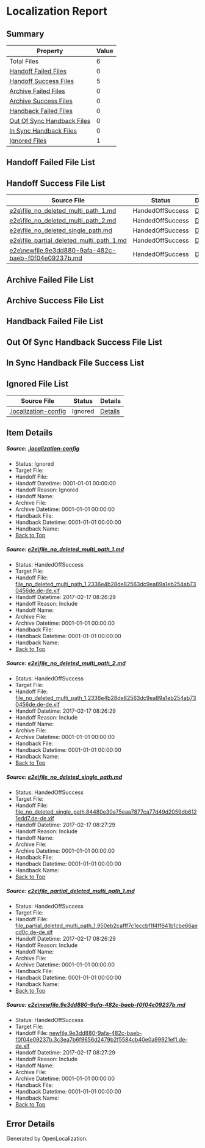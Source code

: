 # <a name='report-top'></a> Localization Report

## Summary
 Property | Value 
 -------- | ----- 
 Total Files | 6
[ Handoff Failed Files ](#handoff-failed-list)| 0
[ Handoff Success Files ](#handoff-success-list)| 5
[ Archive Failed Files ](#archive-failed-list)| 0
[ Archive Success Files ](#archive-success-list)| 0
[ Handback Failed Files ](#handback-failed-list)| 0
[ Out Of Sync Handback Files ](#outofsync-handback-success-list)| 0
[ In Sync Handback Files ](#insync-handback-success-list)| 0
[ Ignored Files ](#ignored-list)| 1

## <a name='handoff-failed-list'></a> Handoff Failed File List

## <a name='handoff-success-list'></a> Handoff Success File List
 Source File | Status | Details 
 ----------- | ------ | ------- 
 [e2e\file_no_deleted_multi_path_1.md](https://github.com/OpenLocalizationTestOrg/ol-test0/blob/d6e766f56f677c2b0e2119e1cfda3f2817df1a4f/e2e/file_no_deleted_multi_path_1.md) | HandedOffSuccess | [Details](#9efb85c86988bb33cda01b464a7b2f0f69e6e21f1)
 [e2e\file_no_deleted_multi_path_2.md](https://github.com/OpenLocalizationTestOrg/ol-test0/blob/169aacf0de6b12cd6e4567dcb2ec462c58e42327/e2e/file_no_deleted_multi_path_2.md) | HandedOffSuccess | [Details](#9efb85c86988bb33cda01b464a7b2f0f69e6e21f2)
 [e2e\file_no_deleted_single_path.md](https://github.com/OpenLocalizationTestOrg/ol-test0/blob/169aacf0de6b12cd6e4567dcb2ec462c58e42327/e2e/file_no_deleted_single_path.md) | HandedOffSuccess | [Details](#1194fbe8d6d29646c1fad1c7d3734593f984ea5a3)
 [e2e\file_partial_deleted_multi_path_1.md](https://github.com/OpenLocalizationTestOrg/ol-test0/blob/d6e766f56f677c2b0e2119e1cfda3f2817df1a4f/e2e/file_partial_deleted_multi_path_1.md) | HandedOffSuccess | [Details](#f3b00623f182dfeac340bf0d954a3f8158cada644)
 [e2e\newfile.9e3dd880-9afa-482c-baeb-f0f04e09237b.md](https://github.com/OpenLocalizationTestOrg/ol-test0/blob/169aacf0de6b12cd6e4567dcb2ec462c58e42327/e2e/newfile.9e3dd880-9afa-482c-baeb-f0f04e09237b.md) | HandedOffSuccess | [Details](#2cb1f169d91ca741afa0a84384b8dbea72a63e985)

## <a name='archive-failed-list'></a> Archive Failed File List

## <a name='archive-success-list'></a> Archive Success File List

## <a name='handback-failed-list'></a> Handback Failed File List

## <a name='outofsync-handback-success-list'></a> Out Of Sync Handback Success File List

## <a name='insync-handback-success-list'></a> In Sync Handback File Success List

## <a name='ignored-list'></a> Ignored File List
 Source File | Status | Details 
 ----------- | ------ | ------- 
 [.localization-config](https://github.com/OpenLocalizationTestOrg/ol-test0/blob/169aacf0de6b12cd6e4567dcb2ec462c58e42327/.localization-config) | Ignored | [Details](#cb0632cf59c1387fc1742bfb9fa3c47f87e2e5c90)

## Item Details
##### <a name='cb0632cf59c1387fc1742bfb9fa3c47f87e2e5c90'></a> Source: [.localization-config](https://github.com/OpenLocalizationTestOrg/ol-test0/blob/169aacf0de6b12cd6e4567dcb2ec462c58e42327/.localization-config)
* Status: Ignored
* Target File: 
* Handoff File: 
* Handoff Datetime: 0001-01-01 00:00:00
* Handoff Reason: Ignored
* Handoff Name: 
* Archive File: 
* Archive Datetime: 0001-01-01 00:00:00
* Handback File: 
* Handback Datetime: 0001-01-01 00:00:00
* Handback Name: 
* [Back to Top](#report-top)

##### <a name='9efb85c86988bb33cda01b464a7b2f0f69e6e21f1'></a> Source: [e2e\file_no_deleted_multi_path_1.md](https://github.com/OpenLocalizationTestOrg/ol-test0/blob/d6e766f56f677c2b0e2119e1cfda3f2817df1a4f/e2e/file_no_deleted_multi_path_1.md)
* Status: HandedOffSuccess
* Target File: 
* Handoff File: [file_no_deleted_multi_path_1.2336e4b28de82563dc9ea89a1eb254ab730456de.de-de.xlf](https://github.com/OpenLocalizationTestOrg/ol-test4-handoff/blob/cbab82a5e39b6c987cb95ffe2e383d7662c744cc/ol-handoff/OpenLocalizationTestOrg/ol-test4-dede/xinjiang/mt/file_no_deleted_multi_path_1.2336e4b28de82563dc9ea89a1eb254ab730456de.de-de.xlf)
* Handoff Datetime: 2017-02-17 08:26:29
* Handoff Reason: Include
* Handoff Name: 
* Archive File: 
* Archive Datetime: 0001-01-01 00:00:00
* Handback File: 
* Handback Datetime: 0001-01-01 00:00:00
* Handback Name: 
* [Back to Top](#report-top)

##### <a name='9efb85c86988bb33cda01b464a7b2f0f69e6e21f2'></a> Source: [e2e\file_no_deleted_multi_path_2.md](https://github.com/OpenLocalizationTestOrg/ol-test0/blob/169aacf0de6b12cd6e4567dcb2ec462c58e42327/e2e/file_no_deleted_multi_path_2.md)
* Status: HandedOffSuccess
* Target File: 
* Handoff File: [file_no_deleted_multi_path_1.2336e4b28de82563dc9ea89a1eb254ab730456de.de-de.xlf](https://github.com/OpenLocalizationTestOrg/ol-test4-handoff/blob/cbab82a5e39b6c987cb95ffe2e383d7662c744cc/ol-handoff/OpenLocalizationTestOrg/ol-test4-dede/xinjiang/mt/file_no_deleted_multi_path_1.2336e4b28de82563dc9ea89a1eb254ab730456de.de-de.xlf)
* Handoff Datetime: 2017-02-17 08:26:29
* Handoff Reason: Include
* Handoff Name: 
* Archive File: 
* Archive Datetime: 0001-01-01 00:00:00
* Handback File: 
* Handback Datetime: 0001-01-01 00:00:00
* Handback Name: 
* [Back to Top](#report-top)

##### <a name='1194fbe8d6d29646c1fad1c7d3734593f984ea5a3'></a> Source: [e2e\file_no_deleted_single_path.md](https://github.com/OpenLocalizationTestOrg/ol-test0/blob/169aacf0de6b12cd6e4567dcb2ec462c58e42327/e2e/file_no_deleted_single_path.md)
* Status: HandedOffSuccess
* Target File: 
* Handoff File: [file_no_deleted_single_path.84480e30a75eaa7877ca77d49d2059db6121edd7.de-de.xlf](https://github.com/OpenLocalizationTestOrg/ol-test4-handoff/blob/cd36cc59ef1b422a1c9d411ed8d995aa2b76cee7/ol-handoff/OpenLocalizationTestOrg/ol-test4-dede/xinjiang/mt/file_no_deleted_single_path.84480e30a75eaa7877ca77d49d2059db6121edd7.de-de.xlf)
* Handoff Datetime: 2017-02-17 08:27:29
* Handoff Reason: Include
* Handoff Name: 
* Archive File: 
* Archive Datetime: 0001-01-01 00:00:00
* Handback File: 
* Handback Datetime: 0001-01-01 00:00:00
* Handback Name: 
* [Back to Top](#report-top)

##### <a name='f3b00623f182dfeac340bf0d954a3f8158cada644'></a> Source: [e2e\file_partial_deleted_multi_path_1.md](https://github.com/OpenLocalizationTestOrg/ol-test0/blob/d6e766f56f677c2b0e2119e1cfda3f2817df1a4f/e2e/file_partial_deleted_multi_path_1.md)
* Status: HandedOffSuccess
* Target File: 
* Handoff File: [file_partial_deleted_multi_path_1.950eb2cafff7c1eccbf1f4ff641b1cbe66aecd0c.de-de.xlf](https://github.com/OpenLocalizationTestOrg/ol-test4-handoff/blob/cbab82a5e39b6c987cb95ffe2e383d7662c744cc/ol-handoff/OpenLocalizationTestOrg/ol-test4-dede/xinjiang/mt/file_partial_deleted_multi_path_1.950eb2cafff7c1eccbf1f4ff641b1cbe66aecd0c.de-de.xlf)
* Handoff Datetime: 2017-02-17 08:26:29
* Handoff Reason: Include
* Handoff Name: 
* Archive File: 
* Archive Datetime: 0001-01-01 00:00:00
* Handback File: 
* Handback Datetime: 0001-01-01 00:00:00
* Handback Name: 
* [Back to Top](#report-top)

##### <a name='2cb1f169d91ca741afa0a84384b8dbea72a63e985'></a> Source: [e2e\newfile.9e3dd880-9afa-482c-baeb-f0f04e09237b.md](https://github.com/OpenLocalizationTestOrg/ol-test0/blob/169aacf0de6b12cd6e4567dcb2ec462c58e42327/e2e/newfile.9e3dd880-9afa-482c-baeb-f0f04e09237b.md)
* Status: HandedOffSuccess
* Target File: 
* Handoff File: [newfile.9e3dd880-9afa-482c-baeb-f0f04e09237b.3c3ea7b6f9656d2479b2f5584cb40e0a99921ef1.de-de.xlf](https://github.com/OpenLocalizationTestOrg/ol-test4-handoff/blob/cd36cc59ef1b422a1c9d411ed8d995aa2b76cee7/ol-handoff/OpenLocalizationTestOrg/ol-test4-dede/xinjiang/mt/newfile.9e3dd880-9afa-482c-baeb-f0f04e09237b.3c3ea7b6f9656d2479b2f5584cb40e0a99921ef1.de-de.xlf)
* Handoff Datetime: 2017-02-17 08:27:29
* Handoff Reason: Include
* Handoff Name: 
* Archive File: 
* Archive Datetime: 0001-01-01 00:00:00
* Handback File: 
* Handback Datetime: 0001-01-01 00:00:00
* Handback Name: 
* [Back to Top](#report-top)


## Error Details

Generated by OpenLocalization.
